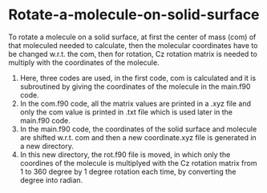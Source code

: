 # Rotate-a-molecule-on-solid-surface
To rotate a molecule on a solid surface, at first the center of mass (com) of that moleculed needed to calculate, then the molecular coordinates have to be changed w.r.t. the com, then for rotation, Cz rotation matrix is needed to multiply with the coordinates of the molecule.

1. Here, three codes are used, in the first code, com is calculated and it is subroutined by giving the coordinates of the molecule in the main.f90 code.
2. In the com.f90 code, all the matrix values are printed in a .xyz file and only the com value is printed in .txt file which is used later in the main.f90 code.
3. In the main.f90 code, the coordinates of the solid surface and molecule are shifted w.r.t. com and then a new coordinate.xyz file is generated in a new directory.
4. In this new directory, the rot.f90 file is moved, in which only the coordines of the molecule is multiplyed with the Cz rotation matrix from 1 to 360 degree by 1 degree rotation each time, by converting the degree into radian.

